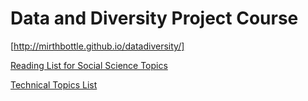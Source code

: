 # Data and Diversity Project Course

[http://mirthbottle.github.io/datadiversity/]

[Reading List for Social Science Topics](http://mirthbottle.github.io/datadiversity/readings.html)

[Technical Topics List](http://mirthbottle.github.io/datadiversity/technical_topics.html)